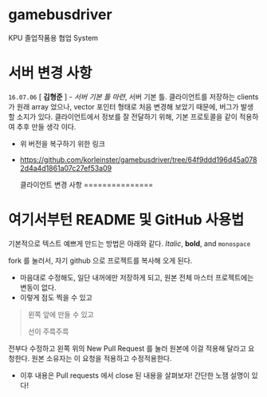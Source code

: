 # gamebusdriver
KPU 
졸업작품용 협업 System

서버 변경 사항
===============
`16.07.06` [ **김형준** ] - *서버 기본 틀 마련*, 서버 기본 틀. 클라이언트를 저장하는 clients 가 원래 array 었으나, vector 포인터 형태로 처음 변경해 보았기 때문에, 버그가 발생할 소지가 있다.	클라이언트에서 정보를 잘 전달하기 위해, 기본 프로토콜을 같이 적용하여 추후 만들 생각 이다.
* 위 버전을 복구하기 위한 링크
* https://github.com/korleinster/gamebusdriver/tree/64f9ddd196d45a0782d4a4d1861a07c27ef53a09
	
	
	클라이언트 변경 사항
===============




여기서부턴 README 및 GitHub 사용법
================================
기본적으로 텍스트 예쁘게 만드는 방법은 아래와 같다.
*Italic*, **bold**, and  `monospace`

fork 를 눌러서, 자기 github 으로 프로젝트를 복사해 오게 된다.
  * 마음대로 수정해도, 일단 내꺼에만 저장하게 되고, 원본 전체 마스터 프로젝트에는 변동이 없다.
  * 이렇게 점도 찍을 수 있고

> 왼쪽 앞에 만들 수 있고
>
> 선이 주륵주륵

전부다 수정하고 왼쪽 위의 New Pull Request 를 눌러 원본에 이걸 적용해 달라고 요청한다.
원본 소유자는 이 요청을 적용하고 수정적용한다.

* 이후 내용은 Pull requests 에서 close 된 내용을 살펴보자! 간단한 노잼 설명이 있다!
